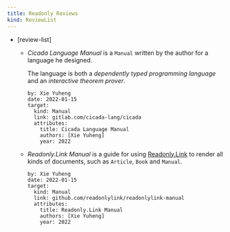 ```yaml
---
title: Readonly Reviews
kind: ReviewList
---
```


- [review-list]

  - *Cicada Language Manual* is a `Manual` written by the author for a language he designed.

    The language is both a *dependently typed programming language*
    and an *interactive theorem prover*.

    ``` metadata
    by: Xie Yuheng
    date: 2022-01-15
    target:
      kind: Manual
      link: gitlab.com/cicada-lang/cicada
      attributes:
        title: Cicada Language Manual
        authors: [Xie Yuheng]
        year: 2022
    ```

  - *Readonly.Link Manual* is a guide for using [Readonly.Link](https://readonly.link)
    to render all kinds of documents, such as `Article`, `Book` and `Manual`.

    ``` metadata
    by: Xie Yuheng
    date: 2022-01-15
    target:
      kind: Manual
      link: github.com/readonlylink/readonlylink-manual
      attributes:
        title: Readonly.Link Manual
        authors: [Xie Yuheng]
        year: 2022
    ```
